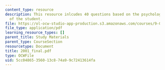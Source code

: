 ```yaml
---
content_type: resource
description: This resource inlcudes 40 questions based on the psychological understanding
  of the student.
file: https://ol-ocw-studio-app-production.s3.amazonaws.com/courses/9-00-introduction-to-psychology-fall-2004/5cc04865356013c874a99c72413614fa_2001_final.pdf
file_type: application/pdf
learning_resource_types: []
parent_title: Study Materials
parent_type: CourseSection
resourcetype: Document
title: 2001_final.pdf
type: OCWFile
uid: 5cc04865-3560-13c8-74a9-9c72413614fa
---
```

